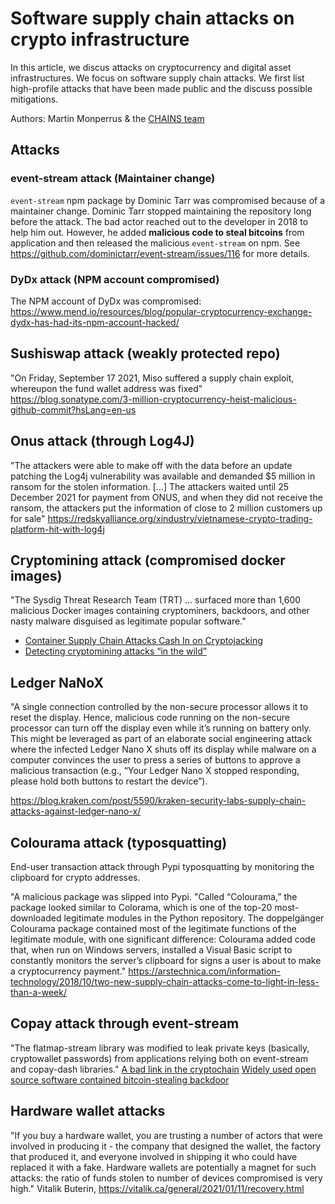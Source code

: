 # Software supply chain attacks on crypto infrastructure

In this article, we discus attacks on cryptocurrency and digital asset infrastructures.
We focus on software supply chain attacks.
We first list high-profile attacks that have been made public and the discuss possible mitigations.

Authors: Martin Monperrus & the [CHAINS team](https://chains.proj.kth.se/)


## Attacks


### event-stream attack (Maintainer change)

`event-stream` npm package by Dominic Tarr was compromised because of a maintainer change.
Dominic Tarr stopped maintaining the repository long before the attack. The bad actor reached out
to the developer in 2018 to help him out. However, he added **malicious code to steal bitcoins**
from application and then released the malicious `event-stream` on npm. See
https://github.com/dominictarr/event-stream/issues/116 for more details.

### DyDx attack (NPM account compromised)

The NPM account of DyDx was compromised: <https://www.mend.io/resources/blog/popular-cryptocurrency-exchange-dydx-has-had-its-npm-account-hacked/>

## Sushiswap attack (weakly protected repo)

"On Friday, September 17 2021, Miso suffered a supply chain exploit, whereupon the fund wallet address was fixed"
<https://blog.sonatype.com/3-million-cryptocurrency-heist-malicious-github-commit?hsLang=en-us>

## Onus attack (through Log4J)

"The attackers were able to make off with the data before an update patching the Log4j vulnerability was available and demanded $5 million in ransom for the stolen information. [...] The attackers waited until 25 December 2021 for payment from ONUS, and when they did not receive the ransom, the attackers put the information of close to 2 million customers up for sale"
<https://redskyalliance.org/xindustry/vietnamese-crypto-trading-platform-hit-with-log4j>

## Cryptomining attack (compromised docker images)

"The Sysdig Threat Research Team (TRT) ... surfaced more than 1,600 malicious Docker images containing cryptominers, backdoors, and other nasty malware disguised as legitimate popular software."

* [Container Supply Chain Attacks Cash In on Cryptojacking](https://www.darkreading.com/attacks-breaches/container-supply-chain-attacks-cashing-in-on-cryptojacking)
* [Detecting cryptomining attacks “in the wild”](https://sysdig.com/blog/detecting-cryptomining-attacks-in-the-wild/)

## Ledger NaNoX

"A single connection controlled by the non-secure processor allows it to reset the display. Hence, malicious code running on the non-secure processor can turn off the display even while it’s running on battery only. This might be leveraged as part of an elaborate social engineering attack where the infected Ledger Nano X shuts off its display while malware on a computer convinces the user to press a series of buttons to approve a malicious transaction (e.g., “Your Ledger Nano X stopped responding, please hold both buttons to restart the device”).

 <https://blog.kraken.com/post/5590/kraken-security-labs-supply-chain-attacks-against-ledger-nano-x/>
 
## Colourama attack (typosquatting)

End-user transaction attack through Pypi typosquatting by monitoring the clipboard for crypto addresses.

"A malicious package was slipped into Pypi. "Called “Colourama,” the package looked similar to Colorama, which is one of the top-20 most-downloaded legitimate modules in the Python repository. The doppelgänger Colourama package contained most of the legitimate functions of the legitimate module, with one significant difference: Colourama added code that, when run on Windows servers, installed a Visual Basic script to constantly monitors the server’s clipboard for signs a user is about to make a cryptocurrency payment."
<https://arstechnica.com/information-technology/2018/10/two-new-supply-chain-attacks-come-to-light-in-less-than-a-week/>

## Copay attack through event-stream

"The flatmap-stream library was modified to leak private keys (basically, cryptowallet passwords) from applications relying both on event-stream and copay-dash libraries."
[A bad link in the cryptochain](https://www.kaspersky.com/blog/copay-supply-chain-attack/24786/)
[Widely used open source software contained bitcoin-stealing backdoor](https://arstechnica.com/information-technology/2018/11/hacker-backdoors-widely-used-open-source-software-to-steal-bitcoin/)


## Hardware wallet attacks

"If you buy a hardware wallet, you are trusting a number of actors that were involved in producing it - the company that designed the wallet, the factory that produced it, and everyone involved in shipping it who could have replaced it with a fake. Hardware wallets are potentially a magnet for such attacks: the ratio of funds stolen to number of devices compromised is very high."
Vitalik Buterin, <https://vitalik.ca/general/2021/01/11/recovery.html>
